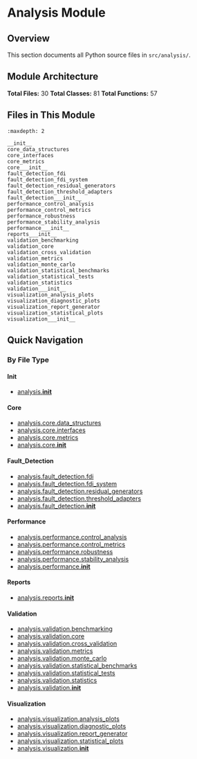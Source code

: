 # Analysis Module

## Overview

This section documents all Python source files in `src/analysis/`.

## Module Architecture

**Total Files:** 30
**Total Classes:** 81
**Total Functions:** 57

## Files in This Module

```{toctree}
:maxdepth: 2

__init__
core_data_structures
core_interfaces
core_metrics
core___init__
fault_detection_fdi
fault_detection_fdi_system
fault_detection_residual_generators
fault_detection_threshold_adapters
fault_detection___init__
performance_control_analysis
performance_control_metrics
performance_robustness
performance_stability_analysis
performance___init__
reports___init__
validation_benchmarking
validation_core
validation_cross_validation
validation_metrics
validation_monte_carlo
validation_statistical_benchmarks
validation_statistical_tests
validation_statistics
validation___init__
visualization_analysis_plots
visualization_diagnostic_plots
visualization_report_generator
visualization_statistical_plots
visualization___init__
```

## Quick Navigation

### By File Type


#### __Init__

- [analysis.__init__](__init__.md)

#### Core

- [analysis.core.data_structures](core_data_structures.md)
- [analysis.core.interfaces](core_interfaces.md)
- [analysis.core.metrics](core_metrics.md)
- [analysis.core.__init__](core___init__.md)

#### Fault_Detection

- [analysis.fault_detection.fdi](fault_detection_fdi.md)
- [analysis.fault_detection.fdi_system](fault_detection_fdi_system.md)
- [analysis.fault_detection.residual_generators](fault_detection_residual_generators.md)
- [analysis.fault_detection.threshold_adapters](fault_detection_threshold_adapters.md)
- [analysis.fault_detection.__init__](fault_detection___init__.md)

#### Performance

- [analysis.performance.control_analysis](performance_control_analysis.md)
- [analysis.performance.control_metrics](performance_control_metrics.md)
- [analysis.performance.robustness](performance_robustness.md)
- [analysis.performance.stability_analysis](performance_stability_analysis.md)
- [analysis.performance.__init__](performance___init__.md)

#### Reports

- [analysis.reports.__init__](reports___init__.md)

#### Validation

- [analysis.validation.benchmarking](validation_benchmarking.md)
- [analysis.validation.core](validation_core.md)
- [analysis.validation.cross_validation](validation_cross_validation.md)
- [analysis.validation.metrics](validation_metrics.md)
- [analysis.validation.monte_carlo](validation_monte_carlo.md)
- [analysis.validation.statistical_benchmarks](validation_statistical_benchmarks.md)
- [analysis.validation.statistical_tests](validation_statistical_tests.md)
- [analysis.validation.statistics](validation_statistics.md)
- [analysis.validation.__init__](validation___init__.md)

#### Visualization

- [analysis.visualization.analysis_plots](visualization_analysis_plots.md)
- [analysis.visualization.diagnostic_plots](visualization_diagnostic_plots.md)
- [analysis.visualization.report_generator](visualization_report_generator.md)
- [analysis.visualization.statistical_plots](visualization_statistical_plots.md)
- [analysis.visualization.__init__](visualization___init__.md)
